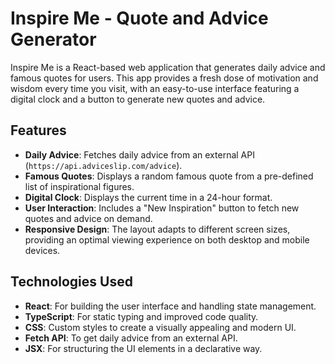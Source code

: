 # Inspire Me - Quote and Advice Generator

Inspire Me is a React-based web application that generates daily advice and famous quotes for users. This app provides a fresh dose of motivation and wisdom every time you visit, with an easy-to-use interface featuring a digital clock and a button to generate new quotes and advice.

## Features

- **Daily Advice**: Fetches daily advice from an external API (`https://api.adviceslip.com/advice`).
- **Famous Quotes**: Displays a random famous quote from a pre-defined list of inspirational figures.
- **Digital Clock**: Displays the current time in a 24-hour format.
- **User Interaction**: Includes a "New Inspiration" button to fetch new quotes and advice on demand.
- **Responsive Design**: The layout adapts to different screen sizes, providing an optimal viewing experience on both desktop and mobile devices.

## Technologies Used

- **React**: For building the user interface and handling state management.
- **TypeScript**: For static typing and improved code quality.
- **CSS**: Custom styles to create a visually appealing and modern UI.
- **Fetch API**: To get daily advice from an external API.
- **JSX**: For structuring the UI elements in a declarative way.

